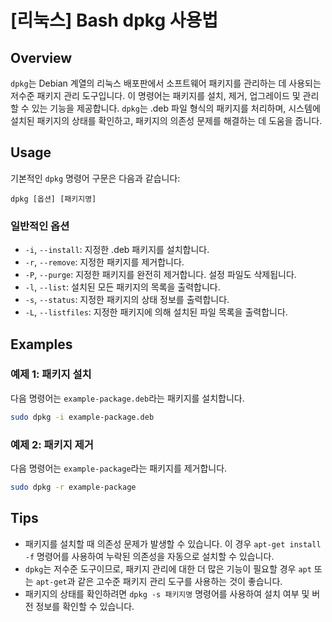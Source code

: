 # [리눅스] Bash dpkg 사용법

## Overview
`dpkg`는 Debian 계열의 리눅스 배포판에서 소프트웨어 패키지를 관리하는 데 사용되는 저수준 패키지 관리 도구입니다. 이 명령어는 패키지를 설치, 제거, 업그레이드 및 관리할 수 있는 기능을 제공합니다. `dpkg`는 .deb 파일 형식의 패키지를 처리하며, 시스템에 설치된 패키지의 상태를 확인하고, 패키지의 의존성 문제를 해결하는 데 도움을 줍니다.

## Usage
기본적인 `dpkg` 명령어 구문은 다음과 같습니다:

```
dpkg [옵션] [패키지명]
```

### 일반적인 옵션
- `-i`, `--install`: 지정한 .deb 패키지를 설치합니다.
- `-r`, `--remove`: 지정한 패키지를 제거합니다.
- `-P`, `--purge`: 지정한 패키지를 완전히 제거합니다. 설정 파일도 삭제됩니다.
- `-l`, `--list`: 설치된 모든 패키지의 목록을 출력합니다.
- `-s`, `--status`: 지정한 패키지의 상태 정보를 출력합니다.
- `-L`, `--listfiles`: 지정한 패키지에 의해 설치된 파일 목록을 출력합니다.

## Examples
### 예제 1: 패키지 설치
다음 명령어는 `example-package.deb`라는 패키지를 설치합니다.

```bash
sudo dpkg -i example-package.deb
```

### 예제 2: 패키지 제거
다음 명령어는 `example-package`라는 패키지를 제거합니다.

```bash
sudo dpkg -r example-package
```

## Tips
- 패키지를 설치할 때 의존성 문제가 발생할 수 있습니다. 이 경우 `apt-get install -f` 명령어를 사용하여 누락된 의존성을 자동으로 설치할 수 있습니다.
- `dpkg`는 저수준 도구이므로, 패키지 관리에 대한 더 많은 기능이 필요할 경우 `apt` 또는 `apt-get`과 같은 고수준 패키지 관리 도구를 사용하는 것이 좋습니다.
- 패키지의 상태를 확인하려면 `dpkg -s 패키지명` 명령어를 사용하여 설치 여부 및 버전 정보를 확인할 수 있습니다.